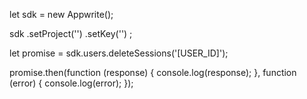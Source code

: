 let sdk = new Appwrite();

sdk
    .setProject('')
    .setKey('')
;

let promise = sdk.users.deleteSessions('[USER_ID]');

promise.then(function (response) {
    console.log(response);
}, function (error) {
    console.log(error);
});
